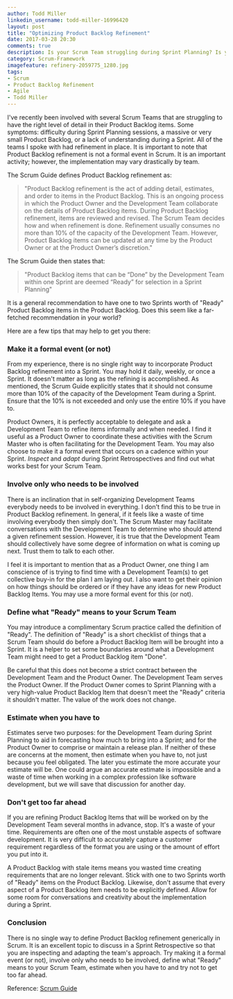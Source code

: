 ```yaml
---
author: Todd Miller
linkedin_username: todd-miller-16996420
layout: post
title: "Optimizing Product Backlog Refinement"
date: 2017-03-28 20:30
comments: true
description: Is your Scrum Team struggling during Sprint Planning? Is your Product Backlog in shambles?
category: Scrum-Framework
imagefeature: refinery-2059775_1280.jpg
tags:
- Scrum
- Product Backlog Refinement
- Agile
- Todd Miller
---
```


[//]: # (Situation)
I've recently been involved with several Scrum Teams that are struggling to have the right level of detail in their Product Backlog items. Some symptoms: difficulty during Sprint Planning sessions, a massive or very small Product Backlog, or a lack of understanding during a Sprint. All of the teams I spoke with had refinement in place. It is important to note that Product Backlog refinement is not a formal event in Scrum. It is an important activity; however, the implementation may vary drastically by team.

The Scrum Guide defines Product Backlog refinement as:

>"Product Backlog refinement is the act of adding detail, estimates, and order to items in the Product Backlog. This is an ongoing process in which the Product Owner and the Development Team collaborate on the details of Product Backlog items. During Product Backlog refinement, items are reviewed and revised. The Scrum Team decides how and when refinement is done. Refinement usually consumes no more than 10% of the capacity of the Development Team. However, Product Backlog items can be updated at any time by the Product Owner or at the Product Owner’s discretion."

The Scrum Guide then states that:

>"Product Backlog items that can be “Done” by the Development Team within one Sprint are deemed “Ready” for selection in a Sprint Planning"

[//]: # (Complication)
[//]: # (Question)
It is a general recommendation to have one to two Sprints worth of "Ready" Product Backlog items in the Product Backlog. Does this seem like a far-fetched recommendation in your world?

Here are a few tips that may help to get you there:

### Make it a formal event (or not)
From my experience, there is no single right way to incorporate Product Backlog refinement into a Sprint. You may hold it daily, weekly, or once a Sprint. It doesn't matter as long as the refining is accomplished. As mentioned, the Scrum Guide explicitly states that it should not consume more than 10% of the capacity of the Development Team during a Sprint. Ensure that the 10% is not exceeded and only use the entire 10% if you have to.

Product Owners, it is perfectly acceptable to delegate and ask a Development Team to refine items informally and when needed. I find it useful as a Product Owner to coordinate these activities with the Scrum Master who is often facilitating for the Development Team. You may also choose to make it a formal event that occurs on a cadence within your Sprint. *Inspect* and *adapt* during Sprint Retrospectives and find out what works best for your Scrum Team.

### Involve only who needs to be involved
There is an inclination that in self-organizing Development Teams everybody needs to be involved in everything. I don't find this to be true in Product Backlog refinement. In general, if it feels like a waste of time involving everybody then simply don't. The Scrum Master may facilitate conversations with the Development Team to determine who should attend a given refinement session. However, it is true that the Development Team should collectively have some degree of information on what is coming up next. Trust them to talk to each other.

I feel it is important to mention that as a Product Owner, one thing I am conscience of is trying to find time with a Development Team(s) to get collective buy-in for the plan I am laying out. I also want to get their opinion on how things should be ordered or if they have any ideas for new Product Backlog Items. You may use a more formal event for this (or not).

### Define what "Ready" means to your Scrum Team
You may introduce a complimentary Scrum practice called the definition of "Ready". The definition of "Ready" is a short checklist of things that a Scrum Team should do before a Product Backlog Item will be brought into a Sprint. It is a helper to set some boundaries around what a Development Team might need to get a Product Backlog item "Done".

Be careful that this does not become a strict contract between the Development Team and the Product Owner. The Development Team serves the Product Owner. If the Product Owner comes to Sprint Planning with a very high-value Product Backlog Item that doesn't meet the "Ready" criteria it shouldn't matter. The value of the work does not change.

### Estimate when you have to
Estimates serve two purposes: for the Development Team during Sprint Planning to aid in forecasting how much to bring into a Sprint; and for the Product Owner to comprise or maintain a release plan. If neither of these are concerns at the moment, then estimate when you have to, not just because you feel obligated. The later you estimate the more accurate your estimate will be. One could argue an accurate estimate is impossible and a waste of time when working in a complex profession like software development, but we will save that discussion for another day.

### Don't get too far ahead
If you are refining Product Backlog Items that will be worked on by the Development Team several months in advance, stop. It's a waste of your time. Requirements are often one of the most unstable aspects of software development. It is very difficult to accurately capture a customer requirement regardless of the format you are using or the amount of effort you put into it.

A Product Backlog with stale items means you wasted time creating requirements that are no longer relevant. Stick with one to two Sprints worth of "Ready" items on the Product Backlog. Likewise, don't assume that every aspect of a Product Backlog item needs to be explicitly defined. Allow for some room for conversations and creativity about the implementation during a Sprint.

[//]: # (Conclusion)

### Conclusion
There is no single way to define Product Backlog refinement generically in Scrum. It is an excellent topic to discuss in a Sprint Retrospective so that you are inspecting and adapting the team's approach. Try making it a formal event (or not), involve only who needs to be involved, define what "Ready" means to your Scrum Team, estimate when you have to and try not to get too far ahead.

Reference: [Scrum Guide](http://scrumguides.org/scrum-guide.html)
